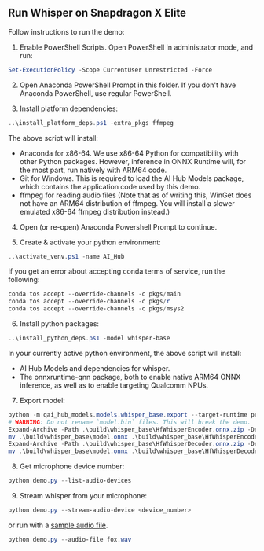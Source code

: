 ## Run Whisper on Snapdragon X Elite

Follow instructions to run the demo:

1. Enable PowerShell Scripts. Open PowerShell in administrator mode, and run:

```powershell
Set-ExecutionPolicy -Scope CurrentUser Unrestricted -Force
```

2. Open Anaconda PowerShell Prompt in this folder. If you don't have Anaconda PowerShell, use regular PowerShell.

3. Install platform dependencies:

```powershell
..\install_platform_deps.ps1 -extra_pkgs ffmpeg
```

The above script will install:
  * Anaconda for x86-64. We use x86-64 Python for compatibility with other Python packages. However, inference in ONNX Runtime will, for the most part, run natively with ARM64 code.
  * Git for Windows. This is required to load the AI Hub Models package, which contains the application code used by this demo.
  * ffmpeg for reading audio files (Note that as of writing this, WinGet does not have an ARM64 distribution of ffmpeg. You will install a slower emulated x86-64 ffmpeg distribution instead.)

4. Open (or re-open) Anaconda Powershell Prompt to continue.

5. Create & activate your python environment:

```powershell
..\activate_venv.ps1 -name AI_Hub
```

If you get an error about accepting conda terms of service, run the following:

```powershell
conda tos accept --override-channels -c pkgs/main
conda tos accept --override-channels -c pkgs/r
conda tos accept --override-channels -c pkgs/msys2
```

6. Install python packages:

```powershell
..\install_python_deps.ps1 -model whisper-base
```

In your currently active python environment, the above script will install:
  * AI Hub Models and dependencies for whisper.
  * The onnxruntime-qnn package, both to enable native ARM64 ONNX inference, as well as to enable targeting Qualcomm NPUs.

7. Export model:

```powershell
python -m qai_hub_models.models.whisper_base.export --target-runtime precompiled_qnn_onnx --device "Snapdragon X Elite CRD" --skip-profiling --skip-inferencing
# WARNING: Do not rename `model.bin` files. This will break the demo.
Expand-Archive -Path .\build\whisper_base\HfWhisperEncoder.onnx.zip -DestinationPath .\build\whisper_base\
mv .\build\whisper_base\model.onnx .\build\whisper_base\HfWhisperEncoder
Expand-Archive -Path .\build\whisper_base\HfWhisperDecoder.onnx.zip -DestinationPath .\build\whisper_base\
mv .\build\whisper_base\model.onnx .\build\whisper_base\HfWhisperDecoder
```

8. Get microphone device number:

```powershell
python demo.py --list-audio-devices
```

9. Stream whisper from your microphone:

```powershell
python demo.py --stream-audio-device <device_number>
```

or run with a [sample audio file](https://qaihub-public-assets.s3.us-west-2.amazonaws.com/qai-hub-models/models/hf_whisper_asr_shared/v1/audio/fox.wav).

```powershell
python demo.py --audio-file fox.wav
```

